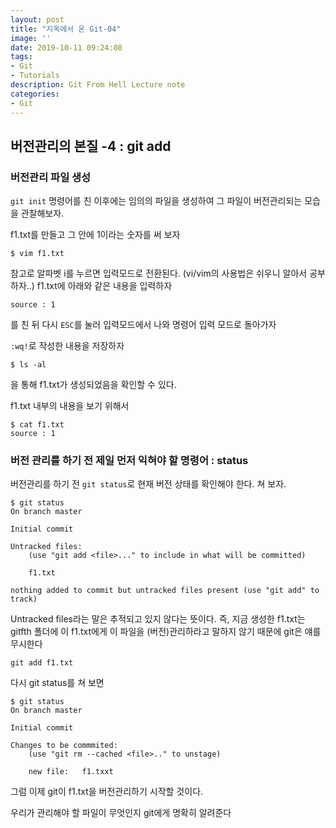 ```yaml
---
layout: post
title: "지옥에서 온 Git-04"
image: ''
date: 2019-10-11 09:24:08
tags: 
- Git
- Tutorials
description: Git From Hell Lecture note
categories:
- Git
---
```


## 버전관리의 본질 -4 : git add

###  버전관리 파일 생성

`git init` 명령어를 친 이후에는 
임의의 파일을 생성하여 그 파일이 버전관리되는 모습을 관찰해보자.

f1.txt를 만들고 그 안에 1이라는 숫자를 써 보자

```
$ vim f1.txt 
```

참고로 알파벳 i를 누르면 입력모드로 전환된다.
(vi/vim의 사용법은 쉬우니 알아서 공부하자..)
f1.txt에 아래와 같은 내용을 입력하자

```
source : 1
```
를 친 뒤 다시 `ESC`를 눌러 입력모드에서 나와 명령어 입력 모드로 돌아가자

`:wq!`로 작성한 내용을 저장하자

```
$ ls -al
```
을 통해 f1.txt가 생성되었음을 확인할 수 있다.

f1.txt 내부의 내용을 보기 위해서

```
$ cat f1.txt
source : 1
```

### 버전 관리를 하기 전 제일 먼저 익혀야 할 명령어 : status

버전관리를 하기 전 `git status`로 현재 버전 상태를 확인해야 한다.
쳐 보자.

```
$ git status
On branch master

Initial commit 

Untracked files:
	(use "git add <file>..." to include in what will be committed)
	
	f1.txt

nothing added to commit but untracked files present (use "git add" to track)	 
```

Untracked files라는 말은 추적되고 있지 않다는 뜻이다. 즉, 
지금 생성한 f1.txt는
gitfth 폴더에 
이 f1.txt에게 이 파일을 (버전)관리하라고 말하지 않기 때문에 
git은 얘를 무시한다

```
git add f1.txt
```

다시 git status를 쳐 보면

```
$ git status
On branch master

Initial commit 

Changes to be commmited:
	(use "git rm --cached <file>.." to unstage)

	new file:	f1.txxt
```

그럼 이제 git이 f1.txt을 버전관리하기 시작할 것이다.

우리가 관리해야 할 파일이 무엇인지 git에게 명확히 알려준다
